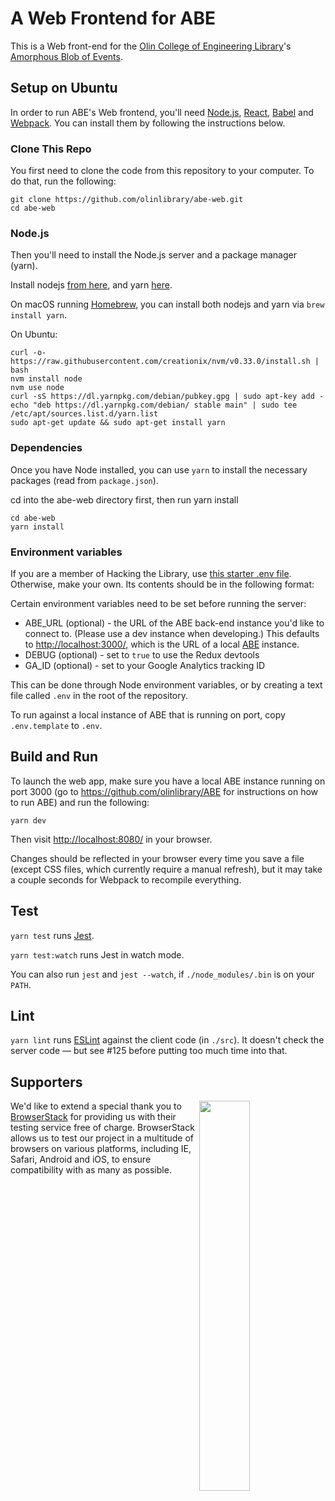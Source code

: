 # A Web Frontend for ABE

This is a Web front-end for the
[Olin College of Engineering Library](http://www.olin.build)'s
[Amorphous Blob of Events](https://github.com/olinlibrary/ABE).

## Setup on Ubuntu

In order to run ABE's Web frontend, you'll need [Node.js](https://nodejs.org/en/https://nodejs.org/en/),
[React](https://facebook.github.io/react/), [Babel](https://babeljs.io/) and [Webpack](https://webpack.js.org/).
You can install them by following the instructions below.

### Clone This Repo

You first need to clone the code from this repository to your computer. To do that, run the following:

    git clone https://github.com/olinlibrary/abe-web.git
    cd abe-web

### Node.js

Then you'll need to install the Node.js server and a package manager (yarn).

Install nodejs [from here](http://nodesource.com/blog/installing-node-js-tutorial-using-nvm-on-mac-os-x-and-ubuntu/), and yarn
[here](https://yarnpkg.com/en/).

On macOS running [Homebrew](https://brew.sh/), you can install both nodejs and
yarn via `brew install yarn`.

On Ubuntu:

    curl -o- https://raw.githubusercontent.com/creationix/nvm/v0.33.0/install.sh | bash
    nvm install node
    nvm use node
    curl -sS https://dl.yarnpkg.com/debian/pubkey.gpg | sudo apt-key add -
    echo "deb https://dl.yarnpkg.com/debian/ stable main" | sudo tee /etc/apt/sources.list.d/yarn.list
    sudo apt-get update && sudo apt-get install yarn

### Dependencies

Once you have Node installed, you can use `yarn` to install the necessary packages (read from `package.json`).

cd into the abe-web directory first, then run yarn install

    cd abe-web
    yarn install

### Environment variables

If you are a member of Hacking the Library, use [this starter .env file](https://docs.google.com/document/d/1CZ45xYT33sTi5xpFJF8BkEeniCRszaxcfwiBmvMdmbk/edit).
Otherwise, make your own. Its contents should be in the following format:

Certain environment variables need to be set before running the server:

* ABE_URL (optional) - the URL of the ABE back-end instance you'd like to
   connect to. (Please use a dev instance when developing.) This defaults to
   <http://localhost:3000/>, which is the URL of a local
   [ABE](https://github.com/olinlibrary/abe) instance.
* DEBUG (optional) - set to `true` to use the Redux devtools
* GA_ID (optional) - set to your Google Analytics tracking ID

This can be done through Node environment variables, or by creating a text file
called `.env` in the root of the repository.

To run against a local instance of ABE that is running on port, copy
`.env.template` to `.env`.

## Build and Run

To launch the web app, make sure you have a local ABE instance running
on port 3000 (go to https://github.com/olinlibrary/ABE for instructions on how to run ABE) and run the following:

    yarn dev

Then visit <http://localhost:8080/> in your browser.

Changes should be reflected in your browser every time you save a file (except CSS files, which currently require a manual refresh),
but it may take a couple seconds for Webpack to recompile everything.

## Test

`yarn test` runs [Jest](https://facebook.github.io/jest/).

`yarn test:watch` runs Jest in watch mode.

You can also run `jest` and `jest --watch`, if `./node_modules/.bin` is on your
`PATH`.

## Lint

`yarn lint` runs [ESLint](https://eslint.org/) against the client code (in
`./src`). It doesn't check the server code — but see #125 before putting too
much time into that.

## Supporters

<a target="_blank" href="http://browserstack.com/" alt="BrowserStack"><img align="right" src="https://bstacksupport.zendesk.com/attachments/token/GVENo6DR01sT3B5jsNRfU0II7/?name=Logo-01.svg" width="40%"></a>We'd like to extend a special thank you to [BrowserStack](http://browserstack.com/) for providing us with their testing service free of charge. BrowserStack allows us to test our project in a multitude of browsers on various platforms, including IE, Safari, Android and iOS, to ensure compatibility with as many as possible.
